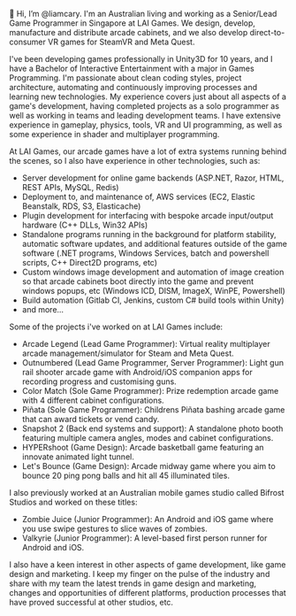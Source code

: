 👋 Hi, I’m @liamcary. I'm an Australian living and working as a Senior/Lead Game Programmer in Singapore at LAI Games. We design, develop, manufacture and distribute arcade cabinets, and we also develop direct-to-consumer VR games for SteamVR and Meta Quest.

I've been developing games professionally in Unity3D for 10 years, and I have a Bachelor of Interactive Entertainment with a major in Games Programming. I'm passionate about clean coding styles, project architecture, automating and continuously improving processes and learning new technologies. My experience covers just about all aspects of a game's development, having completed projects as a solo programmer as well as working in teams and leading development teams. I have extensive experience in gameplay, physics, tools, VR and UI programming, as well as some experience in shader and multiplayer programming. 

At LAI Games, our arcade games have a lot of extra systems running behind the scenes, so I also have experience in other technologies, such as:
- Server development for online game backends (ASP.NET, Razor, HTML, REST APIs, MySQL, Redis)
- Deployment to, and maintenance of, AWS services (EC2, Elastic Beanstalk, RDS, S3, Elasticache)
- Plugin development for interfacing with bespoke arcade input/output hardware (C++ DLLs, Win32 APIs)
- Standalone programs running in the background for platform stability, automatic software updates, and additional features outside of the game software (.NET programs, Windows Services, batch and powershell scripts, C++ Direct2D programs, etc) 
- Custom windows image development and automation of image creation so that arcade cabinets boot directly into the game and prevent windows popups, etc (Windows ICD, DISM, ImageX, WinPE, Powershell)
- Build automation (Gitlab CI, Jenkins, custom C# build tools within Unity)
- and more...

Some of the projects i've worked on at LAI Games include:
- Arcade Legend (Lead Game Programmer): Virtual reality multiplayer arcade management/simulator for Steam and Meta Quest.
- Outnumbered (Lead Game Programmer, Server Programmer): Light gun rail shooter arcade game with Android/iOS companion apps for recording progress and customising guns.
- Color Match (Sole Game Programmer): Prize redemption arcade game with 4 different cabinet configurations.
- Piñata (Sole Game Programmer): Childrens Piñata bashing arcade game that can award tickets or vend candy.
- Snapshot 2 (Back end systems and support): A standalone photo booth featuring multiple camera angles, modes and cabinet configurations. 
- HYPERshoot (Game Design): Arcade basketball game featuring an innovate animated light tunnel.
- Let's Bounce (Game Design): Arcade midway game where you aim to bounce 20 ping pong balls and hit all 45 illuminated tiles.

I also previously worked at an Australian mobile games studio called Bifrost Studios and worked on these titles:
- Zombie Juice (Junior Programmer): An Android and iOS game where you use swipe gestures to slice waves of zombies.
- Valkyrie (Junior Programmer): A level-based first person runner for Android and iOS.

I also have a keen interest in other aspects of game development, like game design and marketing. I keep my finger on the pulse of the industry and share with my team the latest trends in game design and marketing, changes and opportunities of different platforms, production processes that have proved successful at other studios, etc.
